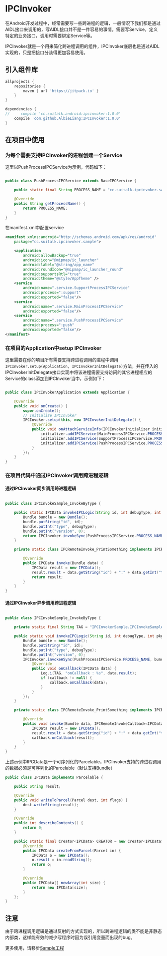 # IPCInvoker

在Android开发过程中，经常需要写一些跨进程的逻辑，一般情况下我们都是通过AIDL接口来调用的，写AIDL接口并不是一件容易的事情，需要写Service，定义特定的业务接口，调用时需要绑定Service等。

IPCInvoker就是一个用来简化跨进程调用的组件，IPCInvoker底层也是通过AIDL实现的，只是把接口分装得更加容易使用。


## 引入组件库
```gradle
allprojects {
    repositories {
        maven { url 'https://jitpack.io' }
    }
}

dependencies {
//     compile 'cc.suitalk.android:ipcinvoker:1.0.0'
    compile 'com.github.AlbieLiang:IPCInvoker:1.0.0'
}

```

## 在项目中使用

### 为每个需要支持IPCInvoker的进程创建一个Service


这里以PushProcessIPCService为示例，代码如下：


```java

public class PushProcessIPCService extends BaseIPCService {

    public static final String PROCESS_NAME = "cc.suitalk.ipcinvoker.sample:push";

    @Override
    public String getProcessName() {
        return PROCESS_NAME;
    }
}

```
在manifest.xml中配置service

```xml
<manifest xmlns:android="http://schemas.android.com/apk/res/android"
    package="cc.suitalk.ipcinvoker.sample">

    <application
        android:allowBackup="true"
        android:icon="@mipmap/ic_launcher"
        android:label="@string/app_name"
        android:roundIcon="@mipmap/ic_launcher_round"
        android:supportsRtl="true"
        android:theme="@style/AppTheme" />
    <service
        android:name=".service.SupportProcessIPCService"
        android:process=":support"
        android:exported="false"/>
    <service
        android:name=".service.MainProcessIPCService"
        android:exported="false"/>
    <service
        android:name=".service.PushProcessIPCService"
        android:process=":push"
        android:exported="false"/>
</manifest>

```

### 在项目的Application中setup IPCInvoker

这里需要在你的项目所有需要支持跨进程调用的进程中调用`IPCInvoker.setup(Application, IPCInvokerInitDelegate)`方法，并在传入的IPCInvokerInitDelegate接口实现中将该进程需要支持访问的其它进程相应的Service的class添加到IPCInvoker当中，示例如下：

```java

public class IPCInvokerApplication extends Application {

    @Override
    public void onCreate() {
        super.onCreate();
        // Initialize IPCInvoker
        IPCInvoker.setup(this, new IPCInvokerInitDelegate() {
            @Override
            public void onAttachServiceInfo(IPCInvokerInitializer initializer) {
                initializer.addIPCService(MainProcessIPCService.PROCESS_NAME, MainProcessIPCService.class);
                initializer.addIPCService(SupportProcessIPCService.PROCESS_NAME, SupportProcessIPCService.class);
                initializer.addIPCService(PushProcessIPCService.PROCESS_NAME, PushProcessIPCService.class);
            }
        });
    }
}
```
### 在项目代码中通过IPCInvoker调用跨进程逻辑

#### 通过IPCInvoker同步调用跨进程逻辑

```java

public class IPCInvokeSample_InvokeByType {

    public static IPCData invokeIPCLogic(String id, int debugType, int pkgVersion) {
        Bundle bundle = new Bundle();
        bundle.putString("id", id);
        bundle.putInt("type", debugType);
        bundle.putInt("version", 0);
        return IPCInvoker.invokeSync(PushProcessIPCService.PROCESS_NAME, bundle, IPCRemoteInvoke_PrintSomething.class);
    }

    private static class IPCRemoteInvoke_PrintSomething implements IPCRemoteSyncInvoke<Bundle, IPCData> {

        @Override
        public IPCData invoke(Bundle data) {
            IPCData result = new IPCData();
            result.result = data.getString("id") + ":" + data.getInt("type") + ":" + data.getInt("version");
            return result;
        }
    }
}


```


#### 通过IPCInvoker异步调用跨进程逻辑

```java

public class IPCInvokeSample_InvokeByType {

    private static final String TAG = "IPCInvokerSample.IPCInvokeSample_InvokeByType";

    public static void invokeIPCLogic(String id, int debugType, int pkgVersion, final IPCRemoteInvokeCallback<IPCData> callback) {
        Bundle bundle = new Bundle();
        bundle.putString("id", id);
        bundle.putInt("type", debugType);
        bundle.putInt("version", 0);
        IPCInvoker.invokeASync(PushProcessIPCService.PROCESS_NAME, bundle, IPCRemoteInvoke_PrintSomething.class, new IPCRemoteInvokeCallback<IPCData>() {
            @Override
            public void onCallback(IPCData data) {
                Log.i(TAG, "onCallback : %s", data.result);
                if (callback != null) {
                    callback.onCallback(data);
                }
            }
        });
    }

    private static class IPCRemoteInvoke_PrintSomething implements IPCRemoteASyncInvoke<Bundle, IPCData> {

        @Override
        public void invoke(Bundle data, IPCRemoteInvokeCallback<IPCData> callback) {
            IPCData result = new IPCData();
            result.result = data.getString("id") + ":" + data.getInt("type") + ":" + data.getInt("version");
            callback.onCallback(result);
        }
    }
}


```

上述示例中IPCData是一个可序列化的Parcelable，IPCInvoker支持的跨进程调用的数据必须是可序列化的Parcelable（默认支持Bundle）


```java
public class IPCData implements Parcelable {

    public String result;

    @Override
    public void writeToParcel(Parcel dest, int flags) {
        dest.writeString(result);
    }

    @Override
    public int describeContents() {
        return 0;
    }

    public static final Creator<IPCData> CREATOR = new Creator<IPCData>() {
        @Override
        public IPCData createFromParcel(Parcel in) {
            IPCData o = new IPCData();
            o.result = in.readString();
            return o;
        }

        @Override
        public IPCData[] newArray(int size) {
            return new IPCData[size];
        }
    };
}
```

## 注意

由于跨进程调用逻辑是通过反射的方式实现的，所以跨进程逻辑的类不能是非静态内部类，这样能有效的减少写程序时因为误引用变量而出现的bug。

更多使用，请移步[Sample工程](https://github.com/AlbieLiang/IPCInvoker/tree/master/ipc-invoker-sample)
